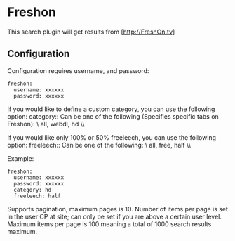 # Freshon
This search plugin will get results from [http://FreshOn.tv]

## Configuration
Configuration requires username, and password:

    freshon: 
      username: xxxxxx
      password: xxxxxx

If you would like to define a custom category, you can use the following option:
 category::
 Can be one of the following (Specifies specific tabs on Freshon): \\
      all, webdl, hd \\\\

If you would like only 100% or 50% freeleech, you can use the following option:
 freeleech::
 Can be one of the following: \\
      all, free, half \\\\
 
Example:

    freshon: 
      username: xxxxxx
      password: xxxxxx
      category: hd
      freeleech: half


Supports pagination, maximum pages is 10. Number of items per page is set in the user CP at site; can only be set if you are above a certain user level. Maximum items per page is 100 meaning a total of 1000 search results maximum.
